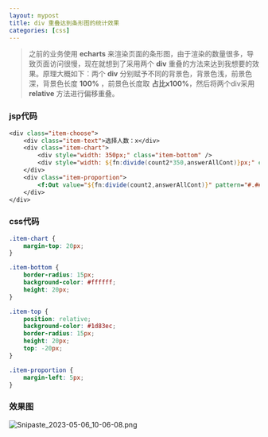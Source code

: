 ```yaml
---
layout: mypost
title: div 重叠达到条形图的统计效果
categories: [css]
---
```


> 之前的业务使用 **echarts** 来渲染页面的条形图，由于渲染的数量很多，导致页面访问很慢，现在就想到了采用两个 **div** 重叠的方法来达到我想要的效果。原理大概如下：两个 **div** 分别赋予不同的背景色，背景色浅，前景色深，背景色长度 **100%** ，前景色长度取 **占比x100%**，然后将两个div采用 **relative** 方法进行偏移重叠。

### jsp代码

```jsp
<div class="item-choose">
	<div class="item-text">选择人数：x</div>
	<div class="item-chart">
		<div style="width: 350px;" class="item-bottom" />
		<div style="width: ${fn:divide(count2*350,answerAllCont)}px;" class="item-top" />
	</div>
	<div class="item-proportion">
		<f:Out value="${fn:divide(count2,answerAllCont)}" pattern="#.##%" />
	</div>
</div>
```

### css代码

```css
.item-chart {
	margin-top: 20px;
}

.item-bottom {
	border-radius: 15px;
	background-color: #ffffff;
	height: 20px;
}

.item-top {
	position: relative;
	background-color: #1d83ec;
	border-radius: 15px;
	height: 20px;
	top: -20px;
}

.item-proportion {
	margin-left: 5px;
}
```

### 效果图

![Snipaste_2023-05-06_10-06-08.png](Snipaste_2023-05-06_10-06-08.png)
